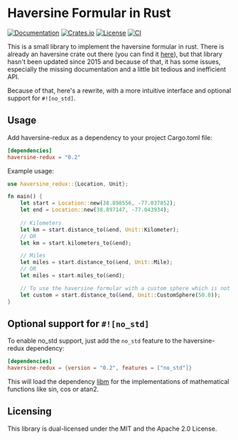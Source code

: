 # Haversine Formular in Rust

[![Documentation](https://docs.rs/haversine-redux/badge.svg)](https://docs.rs/haversine-redux)
[![Crates.io](https://img.shields.io/crates/v/haversine-redux.svg)](https://crates.io/crates/haversine-redux)
[![License](https://img.shields.io/crates/l/haversine-redux.svg)](https://github.com/fltk-rs/fltk-rs/blob/master/LICENSE)
[![CI](https://github.com/swip3798/haversine-redux/actions/workflows/rust.yml/badge.svg)](https://github.com/swip3798/haversine-redux/actions/workflows/rust.yml)

This is a small library to implement the haversine formular in rust. There is already an haversine crate out there (you can find it [here](https://crates.io/crates/haversine)), but that library hasn't been updated since 2015 and because of that, it has some issues, especially the missing documentation and a little bit tedious and inefficient API. 

Because of that, here's a rewrite, with a more intuitive interface and optional support for `#![no_std]`.

## Usage

Add haversine-redux as a dependency to your project Cargo.toml file:

```toml
[dependencies]
haversine-redux = "0.2"
```

Example usage:
```rust
use haversine_redux::{Location, Unit};

fn main() {
    let start = Location::new(38.898556, -77.037852);
    let end = Location::new(38.897147, -77.043934);
    
    // Kilometers
    let km = start.distance_to(&end, Unit::Kilometer);
    // OR
    let km = start.kilometers_to(&end);

    // Miles
    let miles = start.distance_to(&end, Unit::Mile);
    // OR
    let miles = start.miles_to(&end);

    // To use the haversine formular with a custom sphere which is not the earth use the CustomSphere unit and add the radius
    let custom = start.distance_to(&end, Unit::CustomSphere(50.0));
}
```

## Optional support for `#![no_std]`
To enable no_std support, just add the `no_std` feature to the haversine-redux dependency:
```toml
[dependencies]
haversine-redux = {version = "0.2", features = ["no_std"]}
```
This will load the dependency [libm](https://crates.io/crates/libm) for the implementations of mathematical functions like sin, cos or atan2.

## Licensing
This library is dual-licensed under the MIT and the Apache 2.0 License.
